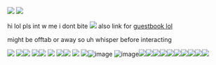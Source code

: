 ![](https://i.pinimg.com/originals/f8/0a/65/f80a65ade3c1bc7ec09be5021f06d4ab.gif)
![](https://64.media.tumblr.com/0e87e08a7a9b3d3f8276fa4950a22e36/15d2e4c549cf5f51-8c/s640x960/799c5a3b48ad51f0edf4e2b89030279e3cd5fb1c.pnj)

 hi lol pls int w me i dont bite ![](https://yokai.crd.co/assets/images/gallery19/b5db3073.gif?v=b4df531c) also link for [guestbook lol](https://scarybitches.123guestbook.com/)
 
 might be offtab or away so uh whisper before interacting
 
 ![](https://supplies.ju.mp/assets/images/gallery09/fc6104f9.png?v=6a50b904) ![](https://supplies.ju.mp/assets/images/gallery01/a7d03b9b.gif?v=6a50b904)![](https://supplies.ju.mp/assets/images/gallery02/84694a78.png?v=6a50b904) ![](https://supplies.ju.mp/assets/images/gallery02/4a9775e2.gif?v=6a50b904)![](![image](https://github.com/gothic-dolll/reixzz/assets/128640453/b9643255-9970-4a17-a036-87baa703fefd)
) ![](https://64.media.tumblr.com/1fb9bff94b8fc4e9a6396724f8b05119/c84e08e5d927854e-41/s100x200/28c3347297c1ce1024e1746092bc22b58d0078bd.png) ![](https://images-wixmp-ed30a86b8c4ca887773594c2.wixmp.com/f/73f7f4f3-0155-456c-9d65-5897b3178250/d2u0edj-91dafdbb-b396-47ee-80f3-bd7ae8f97ff4.gif?token=eyJ0eXAiOiJKV1QiLCJhbGciOiJIUzI1NiJ9.eyJzdWIiOiJ1cm46YXBwOjdlMGQxODg5ODIyNjQzNzNhNWYwZDQxNWVhMGQyNmUwIiwiaXNzIjoidXJuOmFwcDo3ZTBkMTg4OTgyMjY0MzczYTVmMGQ0MTVlYTBkMjZlMCIsIm9iaiI6W1t7InBhdGgiOiJcL2ZcLzczZjdmNGYzLTAxNTUtNDU2Yy05ZDY1LTU4OTdiMzE3ODI1MFwvZDJ1MGVkai05MWRhZmRiYi1iMzk2LTQ3ZWUtODBmMy1iZDdhZThmOTdmZjQuZ2lmIn1dXSwiYXVkIjpbInVybjpzZXJ2aWNlOmZpbGUuZG93bmxvYWQiXX0.AVndjAciMFIAuqSKijGl14D4jKmP9UsTiz59Vkw11KI)![](https://collection.ju.mp/assets/images/gallery05/e730e174.gif?v=0236594d) ![](https://file.garden/ZRa40spOlUzNliEM/graphics/stamps/anime/IMG_3960.png) ![](![image](https://github.com/gothic-dolll/reixzz/assets/128640453/a8f55e46-3587-4549-9948-34e4d31ae325)
)![image](https://github.com/gothic-dolll/gothic-dolll/assets/128640453/35f6a0e3-2b9e-4f7d-8520-dfe9ca364a06) ![image](https://github.com/gothic-dolll/gothic-dolll/assets/128640453/a20109c8-888a-4ccb-a430-fbed39ac5bb0)![](https://64.media.tumblr.com/8b7e548cad2ab672ae14b795e4970700/5e32473d1d84c649-9f/s100x200/12c962d703b669c3c9f5e860bb703a32c0724794.gifv)![](https://images-wixmp-ed30a86b8c4ca887773594c2.wixmp.com/f/4e6c19b7-be28-4653-891a-ccab45a9b063/ddqcdhx-dccea403-61d6-4a0f-aca6-7136cc3fea23.png/v1/fill/w_99,h_56,strp/rose_cookie_stamp_by_megumar_ddqcdhx-fullview.png?token=eyJ0eXAiOiJKV1QiLCJhbGciOiJIUzI1NiJ9.eyJzdWIiOiJ1cm46YXBwOjdlMGQxODg5ODIyNjQzNzNhNWYwZDQxNWVhMGQyNmUwIiwiaXNzIjoidXJuOmFwcDo3ZTBkMTg4OTgyMjY0MzczYTVmMGQ0MTVlYTBkMjZlMCIsIm9iaiI6W1t7ImhlaWdodCI6Ijw9NTYiLCJwYXRoIjoiXC9mXC80ZTZjMTliNy1iZTI4LTQ2NTMtODkxYS1jY2FiNDVhOWIwNjNcL2RkcWNkaHgtZGNjZWE0MDMtNjFkNi00YTBmLWFjYTYtNzEzNmNjM2ZlYTIzLnBuZyIsIndpZHRoIjoiPD05OSJ9XV0sImF1ZCI6WyJ1cm46c2VydmljZTppbWFnZS5vcGVyYXRpb25zIl19.G2an6tElOM286TbTlnCr-WqG-uQK6L3y4AugMAot2Js)![](https://images-wixmp-ed30a86b8c4ca887773594c2.wixmp.com/f/044c23bb-7c85-4d02-93fc-a6c043649890/d6o83t1-b7d23c9c-1b4b-48b7-b316-1f5a703a25a0.png?token=eyJ0eXAiOiJKV1QiLCJhbGciOiJIUzI1NiJ9.eyJzdWIiOiJ1cm46YXBwOjdlMGQxODg5ODIyNjQzNzNhNWYwZDQxNWVhMGQyNmUwIiwiaXNzIjoidXJuOmFwcDo3ZTBkMTg4OTgyMjY0MzczYTVmMGQ0MTVlYTBkMjZlMCIsIm9iaiI6W1t7InBhdGgiOiJcL2ZcLzA0NGMyM2JiLTdjODUtNGQwMi05M2ZjLWE2YzA0MzY0OTg5MFwvZDZvODN0MS1iN2QyM2M5Yy0xYjRiLTQ4YjctYjMxNi0xZjVhNzAzYTI1YTAucG5nIn1dXSwiYXVkIjpbInVybjpzZXJ2aWNlOmZpbGUuZG93bmxvYWQiXX0.uy_P3rt3SdQ-HbfL34lC8rG6ezPgCTPiBsNcNODgQ40)![](https://images-wixmp-ed30a86b8c4ca887773594c2.wixmp.com/f/3549612f-88b0-421c-9534-b621449ab9f3/d1tvsbe-9e134696-d922-4aa2-8090-bf3f87099c79.gif?token=eyJ0eXAiOiJKV1QiLCJhbGciOiJIUzI1NiJ9.eyJzdWIiOiJ1cm46YXBwOjdlMGQxODg5ODIyNjQzNzNhNWYwZDQxNWVhMGQyNmUwIiwiaXNzIjoidXJuOmFwcDo3ZTBkMTg4OTgyMjY0MzczYTVmMGQ0MTVlYTBkMjZlMCIsIm9iaiI6W1t7InBhdGgiOiJcL2ZcLzM1NDk2MTJmLTg4YjAtNDIxYy05NTM0LWI2MjE0NDlhYjlmM1wvZDF0dnNiZS05ZTEzNDY5Ni1kOTIyLTRhYTItODA5MC1iZjNmODcwOTljNzkuZ2lmIn1dXSwiYXVkIjpbInVybjpzZXJ2aWNlOmZpbGUuZG93bmxvYWQiXX0.3wfSGWLEUf0vWgZCgYD_D8Yn0QVj-SPOSXlD7OkOWAM)![](https://images-wixmp-ed30a86b8c4ca887773594c2.wixmp.com/f/bf4c9d5c-080f-4260-adbf-0b48f11d2fe1/d4dqzbv-0603924b-78f7-4d60-975b-7dfb27d34d9f.gif?token=eyJ0eXAiOiJKV1QiLCJhbGciOiJIUzI1NiJ9.eyJzdWIiOiJ1cm46YXBwOjdlMGQxODg5ODIyNjQzNzNhNWYwZDQxNWVhMGQyNmUwIiwiaXNzIjoidXJuOmFwcDo3ZTBkMTg4OTgyMjY0MzczYTVmMGQ0MTVlYTBkMjZlMCIsIm9iaiI6W1t7InBhdGgiOiJcL2ZcL2JmNGM5ZDVjLTA4MGYtNDI2MC1hZGJmLTBiNDhmMTFkMmZlMVwvZDRkcXpidi0wNjAzOTI0Yi03OGY3LTRkNjAtOTc1Yi03ZGZiMjdkMzRkOWYuZ2lmIn1dXSwiYXVkIjpbInVybjpzZXJ2aWNlOmZpbGUuZG93bmxvYWQiXX0.YQt89vo5n1blUOHX5Z-RDTA4i6-3pKlOfk7JLBqrbO4)![](https://64.media.tumblr.com/a188df5c8646719d930518241877f180/dde60c1e9dfffeeb-67/s100x200/a8d8cf4359165dd10bf36255838af7a87e47d15d.jpg)![](https://wilardo.crd.co/assets/images/gallery13/da22db92.png?v=d19c95ca)![](https://wilardo.crd.co/assets/images/gallery13/d26817f6.png?v=d19c95ca)![](https://wilardo.crd.co/assets/images/gallery16/a6415497.png?v=d19c95ca)![](https://files.catbox.moe/kazsap.gif)


